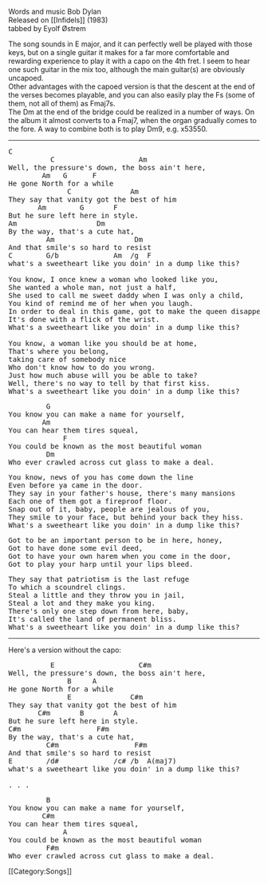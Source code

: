 Words and music Bob Dylan<br>
Released on [[Infidels]] (1983)<br>
tabbed by Eyolf Østrem

The song sounds in E major, and it can perfectly well be played with
those keys, but on a single guitar it makes for a far more comfortable
and rewarding experience to play it with a capo on the 4th fret. I
seem to hear one such guitar in the mix too, although the main
guitar(s) are obviously uncapoed. <br>
Other advantages with the capoed version is that the descent at the
end of the verses becomes playable, and you can also easily play the
Fs (some of them, not all of them) as Fmaj7s.<br>
The Dm at the end of the bridge could be realized in a number of
ways. On the album it almost converts to a Fmaj7, when the organ
gradually comes to the fore. A way to combine both is to play Dm9,
e.g. x53550.

----
<pre class="verse">
C
          C                    Am
Well, the pressure's down, the boss ain't here,
        Am   G      F
He gone North for a while
              C              Am
They say that vanity got the best of him
       Am        G       F
But he sure left here in style.
Am                   Dm
By the way, that's a cute hat,
         Am                   Dm
And that smile's so hard to resist
C        G/b             Am  /g  F
what's a sweetheart like you doin' in a dump like this?

You know, I once knew a woman who looked like you,
She wanted a whole man, not just a half,
She used to call me sweet daddy when I was only a child,
You kind of remind me of her when you laugh.
In order to deal in this game, got to make the queen disappear,
It's done with a flick of the wrist.
What's a sweetheart like you doin' in a dump like this?

You know, a woman like you should be at home,
That's where you belong,
taking care of somebody nice
Who don't know how to do you wrong.
Just how much abuse will you be able to take?
Well, there's no way to tell by that first kiss.
What's a sweetheart like you doin' in a dump like this?
</pre>

<pre class="bridge">
         G
You know you can make a name for yourself,
        Am
You can hear them tires squeal,
             F
You could be known as the most beautiful woman
         Dm
Who ever crawled across cut glass to make a deal.
</pre>

<pre class="verse">
You know, news of you has come down the line
Even before ya came in the door.
They say in your father's house, there's many mansions
Each one of them got a fireproof floor.
Snap out of it, baby, people are jealous of you,
They smile to your face, but behind your back they hiss.
What's a sweetheart like you doin' in a dump like this?
</pre>

<pre class="bridge">
Got to be an important person to be in here, honey,
Got to have done some evil deed,
Got to have your own harem when you come in the door,
Got to play your harp until your lips bleed.
</pre>

<pre class="verse">
They say that patriotism is the last refuge
To which a scoundrel clings.
Steal a little and they throw you in jail,
Steal a lot and they make you king.
There's only one step down from here, baby,
It's called the land of permanent bliss.
What's a sweetheart like you doin' in a dump like this?
</pre>

----
Here's a version without the capo:

<pre class="verse">
          E                    C#m
Well, the pressure's down, the boss ain't here,
              B     A
He gone North for a while
              E              C#m
They say that vanity got the best of him
       C#m       B       A
But he sure left here in style.
C#m                  F#m
By the way, that's a cute hat,
         C#m                  F#m
And that smile's so hard to resist
E        /d#             /c# /b  A(maj7)
what's a sweetheart like you doin' in a dump like this?

. . .
</pre>

<pre class="bridge">
         B
You know you can make a name for yourself,
        C#m
You can hear them tires squeal,
             A
You could be known as the most beautiful woman
         F#m
Who ever crawled across cut glass to make a deal.
</pre>

[[Category:Songs]]